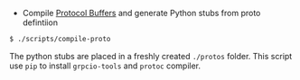 
* Compile [Protocol Buffers](https://developers.google.com/protocol-buffers/docs/downloads) and generate Python stubs from proto defintiion
```bash
$ ./scripts/compile-proto
```

The python stubs are placed in a freshly created `./protos` folder.
This script use `pip` to install `grpcio-tools` and `protoc` compiler.




